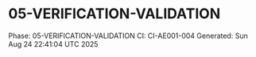 # 05-VERIFICATION-VALIDATION
Phase: 05-VERIFICATION-VALIDATION
CI: CI-AE001-004
Generated: Sun Aug 24 22:41:04 UTC 2025
